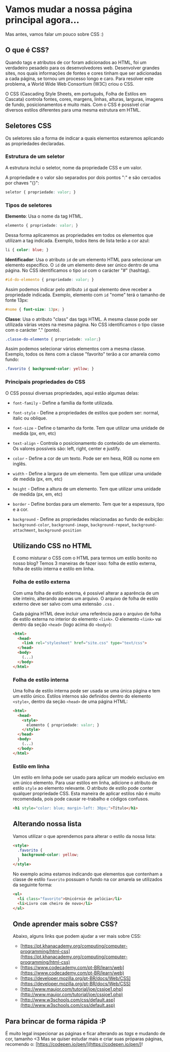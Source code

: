 # Vamos mudar a nossa página principal agora...

Mas antes, vamos falar um pouco sobre CSS :)

## O que é CSS?

Quando tags e atributos de cor foram adicionados ao HTML, foi um verdadeiro pesadelo para os desenvolvedores web. Desenvolver grandes sites, nos quais informações de fontes e cores tinham que ser adicionadas a cada página, se tornou um processo longo e caro. Para resolver este problema, a World Wide Web Consortium (W3C) criou o CSS.

O CSS (Cascading Style Sheets, em português, Folha de Estilos em Cascata) controla fontes, cores, margens, linhas, alturas, larguras, imagens de fundo, posicionamentos e muito mais. Com o CSS é possível criar diversos estilos diferentes para uma mesma estrutura em HTML.

## Seletores CSS

Os seletores são a forma de indicar a quais elementos estaremos aplicando as propriedades declaradas.

### Estrutura de um seletor

A estrutura inclui o seletor, nome da propriedade CSS e um valor.

A propriedade e o valor são separados por dois pontos ":" e são cercados por chaves "{}":

```css
seletor { propriedade: valor; }
```

### Tipos de seletores

**Elemento**: Usa o nome da tag HTML.

```css
elemento { propriedade: valor; }
```

Dessa forma aplicaremos as propriedades em todos os elementos que utilizam a tag indicada. Exemplo, todos itens de lista terão a cor azul:

```css
li { color: blue; }
```

**Identificador**: Usa o atributo `id` de um elemento HTML para selecionar um elemento específico. O `id` de um elemento deve ser único dentro de uma página.
No CSS identificamos o tipo `id` com o carácter "#" (hashtag).

```css
#id-do-elemento { propriedade: valor; }
```

Assim podemos indicar pelo atributo `id` qual elemento deve receber a propriedade indicada. Exemplo, elemento com `id` "nome" terá o tamanho de fonte 13px:

```css
#nome { font-size: 13px; }
```

**Classe**: Usa o atributo "class" das tags HTML. A mesma classe pode ser utilizada várias vezes na mesma página. No CSS identificamos o tipo classe com o carácter "." (ponto).

```css
.classe-do-elemento { propriedade: valor;}
```

Assim podemos selecionar vários elementos com a mesma classe. Exemplo, todos os itens com a classe "favorito" terão a cor amarela como fundo:

```css
.favorito { background-color: yellow; }
```

### Principais propriedades do CSS

O CSS possui diversas propriedades, aqui estão algumas delas:

* `font-family` - Define a família da fonte utilizada.
* `font-style` - Define a propriedades de estilos que podem ser: normal,
  italic ou oblique.
* `font-size` - Define o tamanho da fonte. Tem que utilizar uma unidade de
  medida (px, em, etc)
* `text-align` - Controla o posicionamento do conteúdo de um elemento. Os
  valores possíveis são: left, right, center e justify.
* `color` - Define a cor de um texto. Pode ser em hexa, RGB ou nome em inglês.
* `width` - Define a largura de um elemento. Tem que utilizar uma unidade de
  medida (px, em, etc)
* `height` - Define a altura de um elemento. Tem que utilizar uma unidade de
  medida (px, em, etc)
* `border` - Define bordas para um elemento. Tem que ter a espessura, tipo e a
  cor.
* `background` - Define as propriedades relacionadas ao fundo de exibição:
  `background-color`, `background-image`, `background-repeat`,
  `background-attachment`, `background-position`

  ## Utilizando CSS no HTML

  E como misturar o CSS com o HTML para termos um estilo bonito no nosso blog? Temos 3 maneiras de fazer isso: folha de estilo externa, folha de estilo interna e estilo em linha.

  ### Folha de estilo externa

  Com uma folha de estilo externa, é possível alterar a aparência de um site inteiro, alterando apenas um arquivo. O arquivo de folha de estilo externo deve ser salvo com uma extensão `.css` .

  Cada página HTML deve incluir uma referência para o arquivo de folha de estilo externa no interior do elemento `<link>`. O elemento `<link>` vai dentro da seção `<head>` (logo acima do `<body>`):

  ```html
  <html>
    <head>
      <link rel="stylesheet" href="site.css" type="text/css">
    </head>
    <body>
      (...)
    </body>
  </html>
  ```

  ### Folha de estilo interna

  Uma folha de estilo interna pode ser usada se uma única página e tem um estilo único. Estilos internos são definidos dentro do elemento `<style>`, dentro da seção `<head>` de uma página HTML:

  ```html
  <html>
    <head>
      <style>
        elemento { propriedade: valor; }
      </style>
    </head>
    <body>
      (...)
    </body>
  </html>
  ```

  ### Estilo em linha

  Um estilo em linha pode ser usado para aplicar um modelo exclusivo em um único elemento. Para usar estilos em linha, adicione o atributo de estilo `style` ao elemento relevante. O atributo de estilo pode conter qualquer propriedade CSS. Esta maneira de aplicar estilos não é muito recomendada, pois pode causar re-trabalho e códigos confusos.

  ```html
  <h1 style="color: blue; margin-left: 30px;">Título</h1>
  ```

  ## Alterando nossa lista

  Vamos utilizar o que aprendemos para alterar o estilo da nossa lista:

  ```html
  <style>
    .favorito {
      background-color: yellow;
    }
  </style>
  ```

  No exemplo acima estamos indicando que elementos que contenham a classe de estilo `favorito` possuam o fundo na cor amarela se utilizados da seguinte forma:

  ```html
  <ul>
    <li class="favorito">Unicórnio de pelúcia</li>
    <li>Livro com cheiro de novo</li>
  </ul>
  ```

  ## Onde aprender mais sobre CSS?

  Abaixo, alguns links que podem ajudar a ver mais sobre CSS:

  * [https://pt.khanacademy.org/computing/computer-programming/html-css](https://pt.khanacademy.org/computing/computer-programming/html-css)
  * [https://www.codecademy.com/pt-BR/learn/web](https://www.codecademy.com/pt-BR/learn/web)
  * [https://developer.mozilla.org/pt-BR/docs/Web/CSS](https://developer.mozilla.org/pt-BR/docs/Web/CSS)
  * [http://www.maujor.com/tutorial/joe/cssjoe1.php](http://www.maujor.com/tutorial/joe/cssjoe1.php)
  * [http://www.w3schools.com/css/default.asp](http://www.w3schools.com/css/default.asp)

## Para brincar de forma rápida :P

É muito legal inspecionar as páginas e ficar alterando as _tags_ e mudando de cor, tamanho <3
Mas se quiser estudar mais e criar suas próparas páginas, recomendo o: [https://codepen.io/pen/](https://codepen.io/pen/)!

